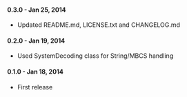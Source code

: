
#### 0.3.0 - Jan 25, 2014

  * Updated README.md, LICENSE.txt and CHANGELOG.md

#### 0.2.0 - Jan 19, 2014

  * Used SystemDecoding class for String/MBCS handling

#### 0.1.0 - Jan 18, 2014

  * First release
